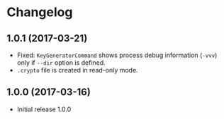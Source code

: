 Changelog
=========

1.0.1 (2017-03-21)
------------------
* Fixed: `KeyGeneratorCommand` shows process debug information (`-vvv`) only if `--dir` option is defined.
* `.crypto` file is created in read-only mode.

1.0.0 (2017-03-16)
------------------
* Initial release 1.0.0
